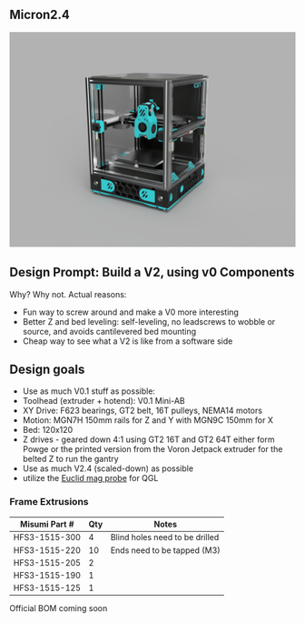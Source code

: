 ## Micron2.4

![picture](Images/3.png)

## Design Prompt: Build a V2, using v0 Components
Why? Why not.
Actual reasons:

- Fun way to screw around and make a V0 more interesting
- Better Z and bed leveling: self-leveling, no leadscrews to wobble or source, and avoids cantilevered bed
mounting
- Cheap way to see what a V2 is like from a software side

## Design goals
- Use as much V0.1 stuff as possible:
- Toolhead (extruder + hotend): V0.1 Mini-AB
- XY Drive: F623 bearings, GT2 belt, 16T pulleys, NEMA14 motors
- Motion: MGN7H 150mm rails for Z and Y with MGN9C 150mm for X 
- Bed: 120x120
- Z drives - geared down 4:1 using GT2 16T and GT2 64T either form Powge or the printed version from the Voron Jetpack extruder for the belted Z to run the gantry 
- Use as much V2.4 (scaled-down) as possible
- utilize the [Euclid mag probe](https://github.com/nionio6915/Euclid_Probe) for QGL 



### Frame Extrusions
Misumi Part #  |Qty | Notes
 ----|----|----|
HFS3-1515-300 |4 | Blind holes need to be drilled
HFS3-1515-220 |10| Ends need to be tapped (M3)
HFS3-1515-205 |2 |
HFS3-1515-190 |1 |
HFS3-1515-125 |1 |

Official BOM coming soon

